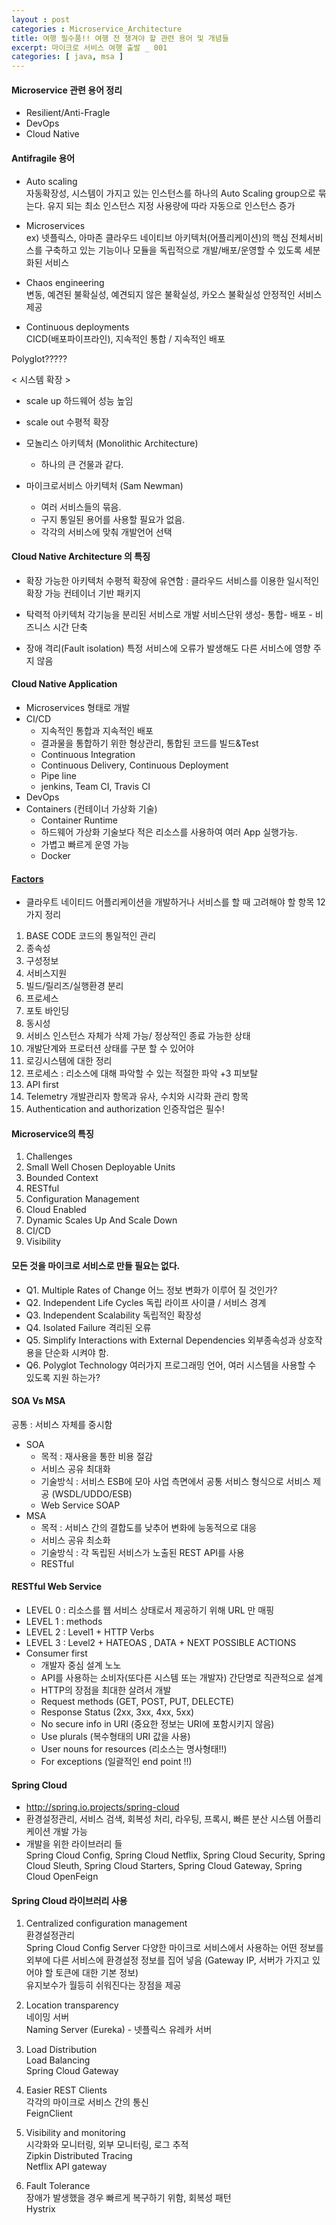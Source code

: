 ```yaml
---
layout : post
categories : Microservice_Architecture
title: 여행 필수품!! 여행 전 챙겨야 할 관련 용어 및 개념들 
excerpt: 마이크로 서비스 여행 출발 _ 001
categories: [ java, msa ]
---
```


#### Microservice 관련 용어 정리 

* Resilient/Anti-Fragle
* DevOps
* Cloud Native

#### Antifragile 용어
* Auto scaling  
자동확장성, 시스템이 가지고 있는 인스턴스를 하나의 Auto Scaling group으로 묶는다.
유지 되는 최소 인스턴스 지정
사용량에 따라 자동으로 인스턴스 증가
    
* Microservices  
ex) 넷플릭스, 아마존
클라우드 네이티브 아키텍처(어플리케이션)의 핵심
전체서비스를 구축하고 있는 기능이나 모듈을 독립적으로 개발/배포/운영할 수 있도록 세분화된 서비스
  
* Chaos engineering  
  변동, 예견된 불확실성, 예견되지 않은 불확실성, 카오스 불확실성
  안정적인 서비스 제공  
  
* Continuous deployments  
CICD(배포파이프라인), 지속적인 통합 / 지속적인 배포


Polyglot?????

< 시스템 확장 > 
* scale up
하드웨어 성능 높임
* scale out
수평적 확장

* 모놀리스 아키텍처 (Monolithic Architecture)
    + 하나의 큰 건물과 같다.
* 마이크로서비스 아키텍처 (Sam Newman)
    + 여러 서비스들의 묶음.
    + 구지 통일된 용어를 사용할 필요가 없음.
    + 각각의 서비스에 맞춰 개발언어 선택

#### Cloud Native Architecture 의 특징
* 확장 가능한 아키텍처
수평적 확장에 유연함 : 클라우드 서비스를 이용한 일시적인 확장 가능
컨테이너 기반 패키지

* 탁력적 아키텍처
각기능을 분리된 서비스로 개발
서비스단위 생성- 통합- 배포 - 비즈니스 시간 단축

* 장애 격리(Fault isolation)
특정 서비스에 오류가 발생해도 다른 서비스에 영향 주지 않음

#### Cloud Native Application
* Microservices 형태로 개발
* CI/CD 
    + 지속적인 통합과 지속적인 배포
    + 결과물을 통합하기 위한 형상관리, 통합된 코드를 빌드&Test
    + Continuous Integration
    + Continuous Delivery, Continuous Deployment
    + Pipe line
    + jenkins, Team CI, Travis CI
* DevOps
* Containers (컨테이너 가상화 기술)
    + Container Runtime
    + 하드웨어 가상화 기술보다 적은 리소스를 사용하여 여러 App 실행가능.
    + 가볍고 빠르게 운영 가능
    + Docker

#### [Factors](http://12factor.net/) 
* 클라우트 네이티드 어플리케이션을 개발하거나 서비스를 할 때 고려해야 할 항목 12가지 정리
1. BASE CODE
    코드의 통일적인 관리
2. 종속성
3. 구성정보
4. 서비스지원
5. 빌드/릴리즈/실행환경 분리
6. 프로세스
7. 포토 바인딩
8. 동시성
9. 서비스 인스턴스 자체가 삭제 가능/ 정상적인 종료 가능한 상태
10. 개발단계와 프로터션 상태를 구분 할 수 있어야
11. 로깅시스템에 대한 정리
12. 프로세스 : 리소스에 대해 파악할 수 있는 적절한 파악
+3 피보탈
13. API first
14. Telemetry
개발관리자 항목과 유사, 수치와 시각화 관리 항목
15. Authentication and authorization
인증작업은 필수!

#### Microservice의 특징
1. Challenges
2. Small Well Chosen Deployable Units
3. Bounded Context
4. RESTful
5. Configuration Management
6. Cloud Enabled
7. Dynamic Scales Up And Scale Down
8. CI/CD
9. Visibility

#### 모든 것을 마이크로 서비스로 만들 필요는 없다.
* Q1. Multiple Rates of Change
    어느 정보 변화가 이루어 질 것인가?
* Q2. Independent Life Cycles
    독립 라이프 사이클 / 서비스 경계
* Q3. Independent Scalability
    독립적인 확장성
* Q4. Isolated Failure
    격리된 오류
* Q5. Simplify Interactions with External Dependencies
    외부종속성과 상호작용을 단순화 시켜야 함.
* Q6. Polyglot Technology
    여러가지 프로그래밍 언어, 여러 시스템을 사용할 수 있도록 지원 하는가?

#### SOA Vs MSA
공통 : 서비스 자체를 중시함
* SOA
    + 목적 : 재사용을 통한 비용 절감 
    + 서비스 공유 최대화
    + 기술방식 : 서비스 ESB에 모아 사업 측면에서 공통 서비스 형식으로 서비스 제공 (WSDL/UDDO/ESB)
    + Web Service SOAP
* MSA
    + 목적 : 서비스 간의 결합도를 낮추어 변화에 능동적으로 대응
    + 서비스 공유 최소화
    + 기술방식 : 각 독립된 서비스가 노출된 REST API를 사용
    + RESTful

#### RESTful Web Service
* LEVEL 0 : 리소스를 웹 서비스 상태로서 제공하기 위해 URL 만 매핑
* LEVEL 1 : methods 
* LEVEL 2 : Level1 + HTTP Verbs
* LEVEL 3 : Level2 + HATEOAS , DATA + NEXT POSSIBLE ACTIONS
* Consumer first
    + 개발자 중심 설계 노노
    + API를 사용하는 소비자(또다른 시스템 또는 개발자) 간단명로 직관적으로 설계
    + HTTP의 장점을 최대한 살려서 개발
    + Request methods (GET, POST, PUT, DELECTE)
    + Response Status (2xx, 3xx, 4xx, 5xx)
    + No secure info in URI (중요한 정보는 URI에 포함시키지 않음)
    + Use plurals (복수형태의 URI 값을 사용)
    + User nouns for resources (리소스는 명사형태!!)
    + For exceptions (일괄적인 end point !!)

#### Spring Cloud 
* <http://spring.io.projects/spring-cloud>
* 환경설정관리, 서비스 검색, 회복성 처리, 라우팅, 프록시, 빠른 분산 시스템 어플리케이션 개발 가능
* 개발을 위한 라이브러리 들  
Spring Cloud Config, Spring Cloud Netflix, Spring Cloud Security, Spring Cloud Sleuth, Spring Cloud Starters, Spring Cloud Gateway, Spring Cloud OpenFeign

#### Spring Cloud 라이브러리 사용
1. Centralized configuration management  
환경설정관리  
Spring Cloud Config Server
다양한 마이크로 서비스에서 사용하는 어떤 정보를 
외부에 다른 서비스에 환경설정 정보를 집어 넣음 (Gateway IP, 서버가 가지고 있어야 할 토큰에 대한 기본 정보)  
유지보수가 월등히 쉬워진다는 장점을 제공
  
2. Location transparency  
네이밍 서버  
Naming Server (Eureka) - 넷플릭스 유레카 서버
  
3. Load Distribution   
Load Balancing    
Spring Cloud Gateway
  
4. Easier REST Clients  
각각의 마이크로 서비스 간의 통신  
FeignClient  
  
5. Visibility and monitoring  
시각화와 모니터링, 외부 모니터링, 로그 추적  
Zipkin Distributed Tracing  
Netflix API gateway  
  
6. Fault Tolerance  
장애가 발생했을 경우 빠르게 복구하기 위함, 회복성 패턴  
Hystrix
